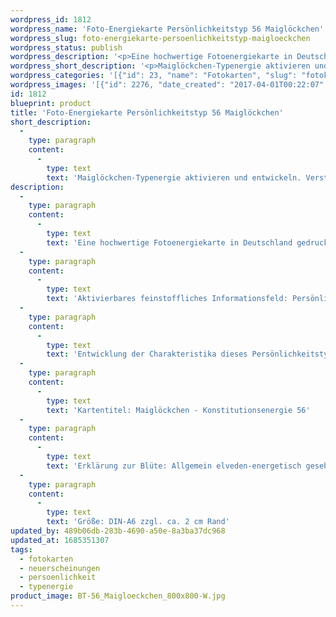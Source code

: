 ```yaml
---
wordpress_id: 1812
wordpress_name: 'Foto-Energiekarte Persönlichkeitstyp 56 Maiglöckchen'
wordpress_slug: foto-energiekarte-persoenlichkeitstyp-maigloeckchen
wordpress_status: publish
wordpress_description: '<p>Eine hochwertige Fotoenergiekarte in Deutschland gedruckt und in Handarbeit laminiert.  Sie ist in Postkartengröße (DIN-A6) gut zu transportieren und kann auch auf den Körper aufgelegt werden.</p><p>Aktivierbares feinstoffliches Informationsfeld: Persönlichkeitsenergie eines Maiglöckchen-Typs: <span class="s1">Friedfertig, streitfähig, kontaktfreudig, stark</span>.</p><p>Entwicklung der Charakteristika dieses Persönlichkeitstyps. Stärkung der entsprechenden Persönlichkeit mit ihrer besonderen Energiequalität. Ausgleich und Veränderung ungünstiger Zustände innerhalb einer Person, die aufgrund dieser Konstitution entstanden sind. Annahme und Verständnis für einen Menschen mit dieser Persönlichkeitsenergie. Eine Stärkung der eigenen Persönlichkeitsenergie sowie die Beschäftigung mit der Energie anderer Persönlichkeiten kann insgesamt das eigene Selbstbewusstsein stärken.</p><p>Kartentitel: Maiglöckchen - Konstitutionsenergie 56</p><p class="p1"><span class="s1">Erklärung zur Blüte: Allgemein elveden-energetisch gesehen steht ein Maiglöckchen unter anderem für "Freundlichkeit, Sinn für das Praktikable, Besonnenheit".<br />G</span>röße: DIN-A6 zzgl. ca. 2 cm Rand</p><p>Andere Formate sind individuell für Sie innerhalb weniger Tage herstellbar. Bitte kontaktieren Sie uns hierfür unter <a href="mailto:info@elvedenverlag.de">info@elvedenverlag.de</a>.</p><p>Anwendungshinweise</p>'
wordpress_short_description: '<p>Maiglöckchen-Typenergie aktivieren und entwickeln. Verständnis für diese Typenergie gewinnen (&#8222;f<span class="s1">riedfertig, streitfähig, kontaktfreudig, stark</span>&#8222;)<br /><em>Hinweis: Das Wasserzeichen „Elveden Verlag Energiebild“ wird nicht mit gedruckt</em></p>'
wordpress_categories: '[{"id": 23, "name": "Fotokarten", "slug": "fotokarten"}, {"id": 66, "name": "Neuerscheinungen", "slug": "neuerscheinungen"}, {"id": 37, "name": "Pers\u00f6nlichkeit", "slug": "persoenlichkeit"}, {"id": 90, "name": "Typenergie", "slug": "typenergie"}]'
wordpress_images: '[{"id": 2276, "date_created": "2017-04-01T00:22:07", "date_created_gmt": "2017-03-31T20:22:07", "date_modified": "2017-04-01T00:22:07", "date_modified_gmt": "2017-03-31T20:22:07", "src": "https://my.feenbaum.de/wp-content/uploads/2017/05/BT-56_Maigloeckchen_800x800-W.jpg", "name": "BT-56_Maigloeckchen_800x800-W", "alt": ""}]'
id: 1812
blueprint: product
title: 'Foto-Energiekarte Persönlichkeitstyp 56 Maiglöckchen'
short_description:
  -
    type: paragraph
    content:
      -
        type: text
        text: 'Maiglöckchen-Typenergie aktivieren und entwickeln. Verständnis für diese Typenergie gewinnen (''friedfertig, streitfähig, kontaktfreudig, stark'')'
description:
  -
    type: paragraph
    content:
      -
        type: text
        text: 'Eine hochwertige Fotoenergiekarte in Deutschland gedruckt und in Handarbeit laminiert.  Sie ist in Postkartengröße (DIN-A6) gut zu transportieren und kann auch auf den Körper aufgelegt werden.'
  -
    type: paragraph
    content:
      -
        type: text
        text: 'Aktivierbares feinstoffliches Informationsfeld: Persönlichkeitsenergie eines Maiglöckchen-Typs: Friedfertig, streitfähig, kontaktfreudig, stark.'
  -
    type: paragraph
    content:
      -
        type: text
        text: 'Entwicklung der Charakteristika dieses Persönlichkeitstyps. Stärkung der entsprechenden Persönlichkeit mit ihrer besonderen Energiequalität. Ausgleich und Veränderung ungünstiger Zustände innerhalb einer Person, die aufgrund dieser Konstitution entstanden sind. Annahme und Verständnis für einen Menschen mit dieser Persönlichkeitsenergie. Eine Stärkung der eigenen Persönlichkeitsenergie sowie die Beschäftigung mit der Energie anderer Persönlichkeiten kann insgesamt das eigene Selbstbewusstsein stärken.'
  -
    type: paragraph
    content:
      -
        type: text
        text: 'Kartentitel: Maiglöckchen - Konstitutionsenergie 56'
  -
    type: paragraph
    content:
      -
        type: text
        text: 'Erklärung zur Blüte: Allgemein elveden-energetisch gesehen steht ein Maiglöckchen unter anderem für "Freundlichkeit, Sinn für das Praktikable, Besonnenheit".'
  -
    type: paragraph
    content:
      -
        type: text
        text: 'Größe: DIN-A6 zzgl. ca. 2 cm Rand'
updated_by: 489b06db-283b-4690-a50e-8a3ba37dc968
updated_at: 1685351307
tags:
  - fotokarten
  - neuerscheinungen
  - persoenlichkeit
  - typenergie
product_image: BT-56_Maigloeckchen_800x800-W.jpg
---
```

